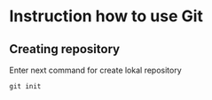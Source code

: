 # Instruction how to use Git

## Creating repository

Enter next command for create lokal repository

    git init